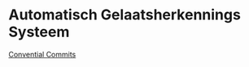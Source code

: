 # Automatisch Gelaatsherkennings Systeem

[Convential Commits](https://www.conventionalcommits.org/en/v1.0.0/)
